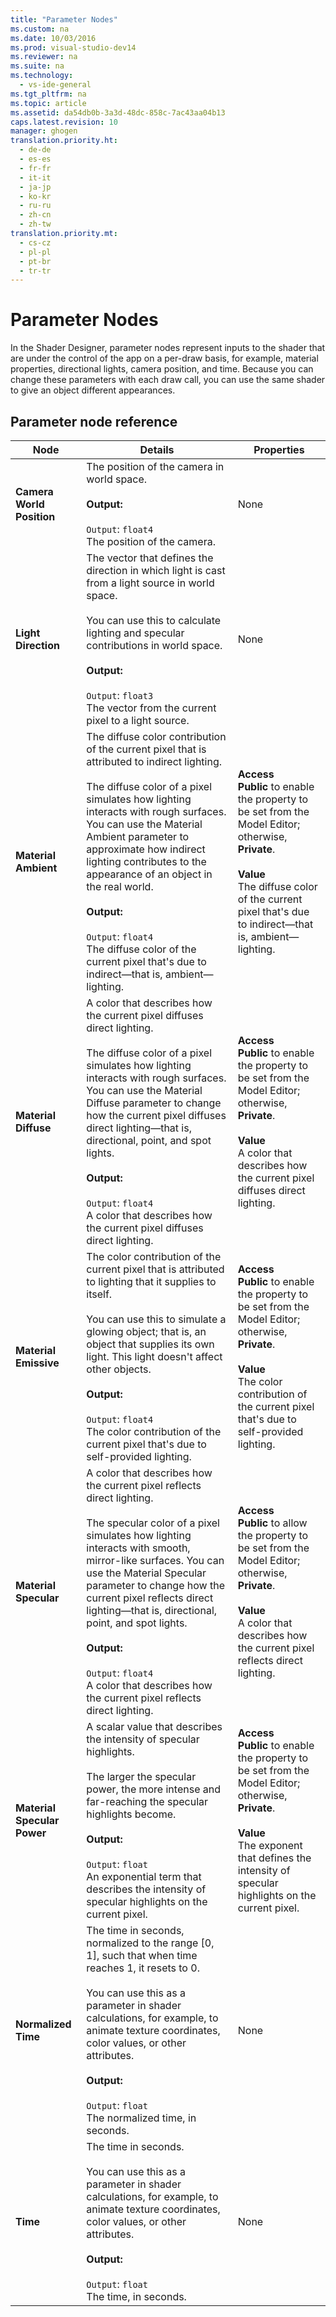 ```yaml
---
title: "Parameter Nodes"
ms.custom: na
ms.date: 10/03/2016
ms.prod: visual-studio-dev14
ms.reviewer: na
ms.suite: na
ms.technology: 
  - vs-ide-general
ms.tgt_pltfrm: na
ms.topic: article
ms.assetid: da54db0b-3a3d-48dc-858c-7ac43aa04b13
caps.latest.revision: 10
manager: ghogen
translation.priority.ht: 
  - de-de
  - es-es
  - fr-fr
  - it-it
  - ja-jp
  - ko-kr
  - ru-ru
  - zh-cn
  - zh-tw
translation.priority.mt: 
  - cs-cz
  - pl-pl
  - pt-br
  - tr-tr
---
```

# Parameter Nodes
In the Shader Designer, parameter nodes represent inputs to the shader that are under the control of the app on a per-draw basis, for example, material properties, directional lights, camera position, and time. Because you can change these parameters with each draw call, you can use the same shader to give an object different appearances.  
  
## Parameter node reference  
  
|Node|Details|Properties|  
|----------|-------------|----------------|  
|**Camera World Position**|The position of the camera in world space.<br /><br /> **Output:**<br /><br /> `Output`: `float4`<br /> The position of the camera.|None|  
|**Light Direction**|The vector that defines the direction in which light is cast from a light source in world space.<br /><br /> You can use this to calculate lighting and specular contributions in world space.<br /><br /> **Output:**<br /><br /> `Output`: `float3`<br /> The vector from the current pixel to a light source.|None|  
|**Material Ambient**|The diffuse color contribution of the current pixel that is attributed to indirect lighting.<br /><br /> The diffuse color of a pixel simulates how lighting interacts with rough surfaces. You can use the Material Ambient parameter to approximate how indirect lighting contributes to the appearance of an object in the real world.<br /><br /> **Output:**<br /><br /> `Output`: `float4`<br /> The diffuse color of the current pixel that's due to indirect—that is, ambient— lighting.|**Access**<br /> **Public** to enable the property to be set from the Model Editor; otherwise, **Private**.<br /><br /> **Value**<br /> The diffuse color of the current pixel that's due to indirect—that is, ambient—lighting.|  
|**Material Diffuse**|A color that describes how the current pixel diffuses direct lighting.<br /><br /> The diffuse color of a pixel simulates how lighting interacts with rough surfaces. You can use the Material Diffuse parameter to change how the current pixel diffuses direct lighting—that is, directional, point, and spot lights.<br /><br /> **Output:**<br /><br /> `Output`: `float4`<br /> A color that describes how the current pixel diffuses direct lighting.|**Access**<br /> **Public** to enable the property to be set from the Model Editor; otherwise, **Private**.<br /><br /> **Value**<br /> A color that describes how the current pixel diffuses direct lighting.|  
|**Material Emissive**|The color contribution of the current pixel that is attributed to lighting that it supplies to itself.<br /><br /> You can use this to simulate a glowing object; that is, an object that supplies its own light. This light doesn't affect other objects.<br /><br /> **Output:**<br /><br /> `Output`: `float4`<br /> The color contribution of the current pixel that's due to self-provided lighting.|**Access**<br /> **Public** to enable the property to be set from the Model Editor; otherwise, **Private**.<br /><br /> **Value**<br /> The color contribution of the current pixel that's due to self-provided lighting.|  
|**Material Specular**|A color that describes how the current pixel reflects direct lighting.<br /><br /> The specular color of a pixel simulates how lighting interacts with smooth, mirror-like surfaces. You can use the Material Specular parameter to change how the current pixel reflects direct lighting—that is, directional, point, and spot lights.<br /><br /> **Output:**<br /><br /> `Output`: `float4`<br /> A color that describes how the current pixel reflects direct lighting.|**Access**<br /> **Public** to allow the property to be set from the Model Editor; otherwise, **Private**.<br /><br /> **Value**<br /> A color that describes how the current pixel reflects direct lighting.|  
|**Material Specular Power**|A scalar value that describes the intensity of specular highlights.<br /><br /> The larger the specular power, the more intense and far-reaching the specular highlights become.<br /><br /> **Output:**<br /><br /> `Output`: `float`<br /> An exponential term that describes the intensity of specular highlights on the current pixel.|**Access**<br /> **Public** to enable the property to be set from the Model Editor; otherwise, **Private**.<br /><br /> **Value**<br /> The exponent that defines the intensity of specular highlights on the current pixel.|  
|**Normalized Time**|The time in seconds, normalized to the range [0, 1], such that when time reaches 1, it resets to 0.<br /><br /> You can use this as a parameter in shader calculations, for example, to animate texture coordinates, color values, or other attributes.<br /><br /> **Output:**<br /><br /> `Output`: `float`<br /> The normalized time, in seconds.|None|  
|**Time**|The time in seconds.<br /><br /> You can use this as a parameter in shader calculations, for example, to animate texture coordinates, color values, or other attributes.<br /><br /> **Output:**<br /><br /> `Output`: `float`<br /> The time, in seconds.|None|